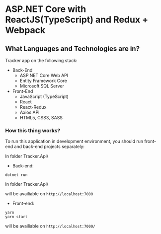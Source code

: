 # ASP.NET Core with ReactJS(TypeScript) and Redux + Webpack

## What Languages and Technologies are in? 
Tracker app on the following stack:
- Back-End 
  - ASP.NET Core Web API
  - Entity Framework Core
  - Microsoft SQL Server
- Front-End
  - JavaScript (TypeScript)
  - React
  - React-Redux
  - Axios API
  - HTML5, CSS3, SASS

### How this thing works?
To run this application in development environment, you should run front-end and back-end projects separately:

In folder Tracker.Api/

- Back-end:
```
dotnet run
```
In folder Tracker.Api/

will be availiable on `http://localhost:7000`

- Front-end:
```
yarn  
yarn start
```
will be availiable on `http://localhost:7000/`

